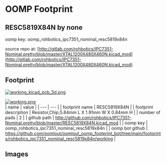 # OOMP Footprint  
## RESC5819X84N  by none  
  
oomp key: oomp_rohbotics_ipc7351_nominal_resc5819x84n  
  
source repo at: [http://gitlab.com/rohbotics/IPC7351-Nominal.pretty/blob/master/XTAL1200X480X460N.kicad_mod](http://gitlab.com/rohbotics/IPC7351-Nominal.pretty/blob/master/XTAL1200X480X460N.kicad_mod)  
## Footprint  
  
[![working_kicad_pcb_3d.png](working_kicad_pcb_3d_600.png)](working_kicad_pcb_3d.png)  
  
[![working.png](working_600.png)](working.png)  
| name | value | 
| --- | --- | 
| footprint name | RESC5819X84N | 
| footprint description | Resistor,Chip;5.84mm L X 1.91mm W X 0.84mm H | 
| number of pads | 2 | 
| github path | http://github.com/rohbotics/IPC7351-Nominal.pretty/blob/master/RESC5819X84N.kicad_mod | 
| oomp key | oomp_rohbotics_ipc7351_nominal_resc5819x84n | 
| oomp bot github | https://github.com/oomlout/oomlout_oomp_footprint_bot/tree/main/footprints/rohbotics_ipc7351_nominal_resc5819x84n/working | 
## Images  
